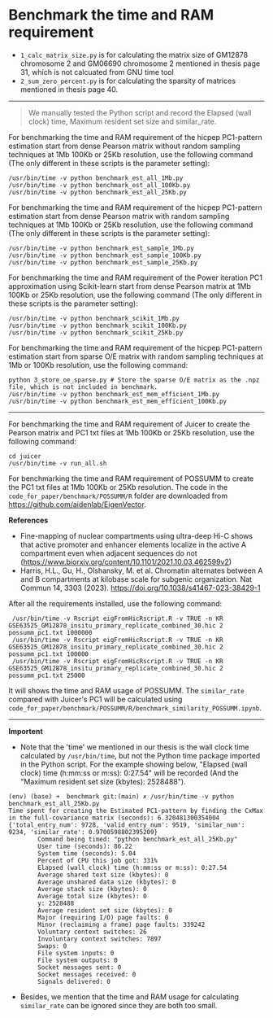 # Benchmark the time and RAM requirement

* `1_calc_matrix_size.py` is for calculating the matrix size of GM12878 chromosome 2 and GM06690 chromosome 2 mentioned in thesis page 31, which is not calcuated from GNU time tool
* `2_sum_zero_percent.py` is for calculating the sparsity of matrices mentioned in thesis page 40.

---

> We manually tested the Python script and record the Elapsed (wall clock) time, Maximum resident set size and similar_rate.

For benchmarking the time and RAM requirement of the hicpep PC1-pattern estimation start from dense Pearson matrix without random sampling techniques at 1Mb 100Kb or 25Kb resolution, use the following command (The only different in these scripts is the parameter setting):

```shell
/usr/bin/time -v python benchmark_est_all_1Mb.py 
/usr/bin/time -v python benchmark_est_all_100Kb.py 
/usr/bin/time -v python benchmark_est_all_25Kb.py 
```

For benchmarking the time and RAM requirement of the hicpep PC1-pattern estimation start from dense Pearson matrix with random sampling techniques at 1Mb 100Kb or 25Kb resolution, use the following command (The only different in these scripts is the parameter setting):

```shell
/usr/bin/time -v python benchmark_est_sample_1Mb.py 
/usr/bin/time -v python benchmark_est_sample_100Kb.py 
/usr/bin/time -v python benchmark_est_sample_25Kb.py 
```

For benchmarking the time and RAM requirement of the Power iteration PC1 approximation using Scikit-learn start from dense Pearson matrix  at 1Mb 100Kb or 25Kb resolution, use the following command (The only different in these scripts is the parameter setting):

```shell
/usr/bin/time -v python benchmark_scikit_1Mb.py 
/usr/bin/time -v python benchmark_scikit_100Kb.py 
/usr/bin/time -v python benchmark_scikit_25Kb.py 
```

For benchmarking the time and RAM requirement of the hicpep PC1-pattern estimation start from sparse O/E matrix with random sampling techniques at 1Mb or 100Kb resolution, use the following command:

```shell
python 3_store_oe_sparse.py # Store the sparse O/E matrix as the .npz file, which is not included in benchmark.
/usr/bin/time -v python benchmark_est_mem_efficient_1Mb.py
/usr/bin/time -v python benchmark_est_mem_efficient_100Kb.py
```

---
For benchmarking the time and RAM requirement of Juicer to create the Pearson matrix and PC1 txt files at 1Mb 100Kb or 25Kb resolution, use the following command:

```shell
cd juicer
/usr/bin/time -v run_all.sh
```

For benchmarking the time and RAM requirement of POSSUMM to create the PC1 txt files at 1Mb 100Kb or 25Kb resolution. The code in the `code_for_paper/benchmark/POSSUMM/R` folder are downloaded from https://github.com/aidenlab/EigenVector.

**References**  
* Fine-mapping of nuclear compartments using ultra-deep Hi-C shows that active promoter and enhancer elements localize in the active A compartment even when adjacent sequences do not (https://www.biorxiv.org/content/10.1101/2021.10.03.462599v2)
* Harris, H.L., Gu, H., Olshansky, M. et al. Chromatin alternates between A and B compartments at kilobase scale for subgenic organization. Nat Commun 14, 3303 (2023). https://doi.org/10.1038/s41467-023-38429-1

After all the requirements installed, use the following command:

```shell
 /usr/bin/time -v Rscript eigFromHicRscript.R -v TRUE -n KR GSE63525_GM12878_insitu_primary_replicate_combined_30.hic 2 possumm_pc1.txt 1000000
 /usr/bin/time -v Rscript eigFromHicRscript.R -v TRUE -n KR GSE63525_GM12878_insitu_primary_replicate_combined_30.hic 2 possumm_pc1.txt 100000
 /usr/bin/time -v Rscript eigFromHicRscript.R -v TRUE -n KR GSE63525_GM12878_insitu_primary_replicate_combined_30.hic 2 possumm_pc1.txt 25000
```
It will shows the time and RAM usage of POSSUMM. The `similar_rate` compared with Juicer's PC1 will be calculated using `code_for_paper/benchmark/POSSUMM/R/benchmark_similarity_POSSUMM.ipynb`.

---
**Importent**
* Note that the 'time' we mentioned in our thesis is the wall clock time calculated by `/usr/bin/time`, but not the Python time package imported in the Python script. 
For the example showing below, "Elapsed (wall clock) time (h:mm:ss or m:ss): 0:27.54" will be recorded (And the "Maximum resident set size (kbytes): 2528488").

```code
(env) (base) ➜  benchmark git:(main) ✗ /usr/bin/time -v python benchmark_est_all_25Kb.py
Time spent for creating the Estimated PC1-pattern by finding the CxMax in the full-covariance matrix (seconds): 6.320481300354004
{'total_entry_num': 9728, 'valid_entry_num': 9519, 'similar_num': 9234, 'similar_rate': 0.9700598802395209}
        Command being timed: "python benchmark_est_all_25Kb.py"
        User time (seconds): 86.22
        System time (seconds): 5.04
        Percent of CPU this job got: 331%
        Elapsed (wall clock) time (h:mm:ss or m:ss): 0:27.54
        Average shared text size (kbytes): 0
        Average unshared data size (kbytes): 0
        Average stack size (kbytes): 0
        Average total size (kbytes): 0
        y: 2528488
        Average resident set size (kbytes): 0
        Major (requiring I/O) page faults: 0
        Minor (reclaiming a frame) page faults: 339242
        Voluntary context switches: 26
        Involuntary context switches: 7897
        Swaps: 0
        File system inputs: 0
        File system outputs: 0
        Socket messages sent: 0
        Socket messages received: 0
        Signals delivered: 0
```

* Besides, we mention that the time and RAM usage for calculating `similar_rate` can be ignored since they are both too small.